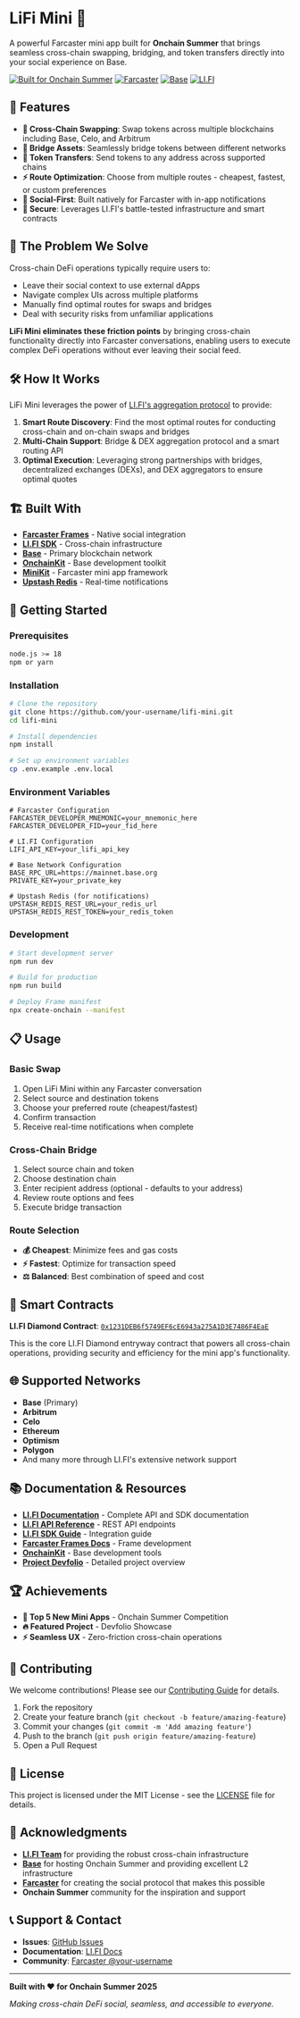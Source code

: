 

# LiFi Mini 🌉

A powerful Farcaster mini app built for **Onchain Summer** that brings seamless cross-chain swapping, bridging, and token transfers directly into your social experience on Base.

[![Built for Onchain Summer](https://img.shields.io/badge/Built%20for-Onchain%20Summer-blue)](https://onchainsummer.xyz/)
[![Farcaster](https://img.shields.io/badge/Farcaster-Mini%20App-purple)](https://farcaster.xyz/)
[![Base](https://img.shields.io/badge/Base-Powered-blue)](https://base.org/)
[![LI.FI](https://img.shields.io/badge/Powered%20by-LI.FI-green)](https://li.fi/)

## 🚀 Features

- **🔄 Cross-Chain Swapping**: Swap tokens across multiple blockchains including Base, Celo, and Arbitrum
- **🌉 Bridge Assets**: Seamlessly bridge tokens between different networks
- **💸 Token Transfers**: Send tokens to any address across supported chains
- **⚡ Route Optimization**: Choose from multiple routes - cheapest, fastest, or custom preferences
- **📱 Social-First**: Built natively for Farcaster with in-app notifications
- **🔐 Secure**: Leverages LI.FI's battle-tested infrastructure and smart contracts

## 🎯 The Problem We Solve

Cross-chain DeFi operations typically require users to:
- Leave their social context to use external dApps
- Navigate complex UIs across multiple platforms
- Manually find optimal routes for swaps and bridges
- Deal with security risks from unfamiliar applications

**LiFi Mini eliminates these friction points** by bringing cross-chain functionality directly into Farcaster conversations, enabling users to execute complex DeFi operations without ever leaving their social feed.

## 🛠️ How It Works

LiFi Mini leverages the power of [LI.FI's aggregation protocol](https://li.fi/) to provide:

1. **Smart Route Discovery**: Find the most optimal routes for conducting cross-chain and on-chain swaps and bridges
2. **Multi-Chain Support**: Bridge & DEX aggregation protocol and a smart routing API
3. **Optimal Execution**: Leveraging strong partnerships with bridges, decentralized exchanges (DEXs), and DEX aggregators to ensure optimal quotes

## 🏗️ Built With

- **[Farcaster Frames](https://docs.farcaster.xyz/developers/frames/spec)** - Native social integration
- **[LI.FI SDK](https://docs.li.fi/integrate-li.fi-sdk/li.fi-sdk-overview)** - Cross-chain infrastructure
- **[Base](https://base.org/)** - Primary blockchain network
- **[OnchainKit](https://onchainkit.xyz/)** - Base development toolkit
- **[MiniKit](https://docs.farcaster.xyz/developers/minikit/overview)** - Farcaster mini app framework
- **[Upstash Redis](https://upstash.com/)** - Real-time notifications

## 🚀 Getting Started

### Prerequisites

```bash
node.js >= 18
npm or yarn
```

### Installation

```bash
# Clone the repository
git clone https://github.com/your-username/lifi-mini.git
cd lifi-mini

# Install dependencies
npm install

# Set up environment variables
cp .env.example .env.local
```

### Environment Variables

```env
# Farcaster Configuration
FARCASTER_DEVELOPER_MNEMONIC=your_mnemonic_here
FARCASTER_DEVELOPER_FID=your_fid_here

# LI.FI Configuration
LIFI_API_KEY=your_lifi_api_key

# Base Network Configuration
BASE_RPC_URL=https://mainnet.base.org
PRIVATE_KEY=your_private_key

# Upstash Redis (for notifications)
UPSTASH_REDIS_REST_URL=your_redis_url
UPSTASH_REDIS_REST_TOKEN=your_redis_token
```

### Development

```bash
# Start development server
npm run dev

# Build for production
npm run build

# Deploy Frame manifest
npx create-onchain --manifest
```

## 📋 Usage

### Basic Swap
1. Open LiFi Mini within any Farcaster conversation
2. Select source and destination tokens
3. Choose your preferred route (cheapest/fastest)
4. Confirm transaction
5. Receive real-time notifications when complete

### Cross-Chain Bridge
1. Select source chain and token
2. Choose destination chain
3. Enter recipient address (optional - defaults to your address)
4. Review route options and fees
5. Execute bridge transaction

### Route Selection
- **💰 Cheapest**: Minimize fees and gas costs
- **⚡ Fastest**: Optimize for transaction speed
- **⚖️ Balanced**: Best combination of speed and cost

## 🔗 Smart Contracts

**LI.FI Diamond Contract**: [`0x1231DEB6f5749EF6cE6943a275A1D3E7486F4EaE`](https://basescan.org/address/0x1231DEB6f5749EF6cE6943a275A1D3E7486F4EaE)

This is the core LI.FI Diamond entryway contract that powers all cross-chain operations, providing security and efficiency for the mini app's functionality.

## 🌐 Supported Networks

- **Base** (Primary)
- **Arbitrum**
- **Celo**
- **Ethereum**
- **Optimism**
- **Polygon**
- And many more through LI.FI's extensive network support

## 📚 Documentation & Resources

- **[LI.FI Documentation](https://docs.li.fi/)** - Complete API and SDK documentation
- **[LI.FI API Reference](https://docs.li.fi/li.fi-api/li.fi-api)** - REST API endpoints
- **[LI.FI SDK Guide](https://docs.li.fi/integrate-li.fi-sdk/li.fi-sdk-overview)** - Integration guide
- **[Farcaster Frames Docs](https://docs.farcaster.xyz/developers/frames/spec)** - Frame development
- **[OnchainKit](https://onchainkit.xyz/)** - Base development tools
- **[Project Devfolio](https://devfolio.co/projects/lifi-mini-aa50)** - Detailed project overview

## 🏆 Achievements

- **🥇 Top 5 New Mini Apps** - Onchain Summer Competition
- **🔥 Featured Project** - Devfolio Showcase
- **⚡ Seamless UX** - Zero-friction cross-chain operations

## 🤝 Contributing

We welcome contributions! Please see our [Contributing Guide](CONTRIBUTING.md) for details.

1. Fork the repository
2. Create your feature branch (`git checkout -b feature/amazing-feature`)
3. Commit your changes (`git commit -m 'Add amazing feature'`)
4. Push to the branch (`git push origin feature/amazing-feature`)
5. Open a Pull Request

## 📄 License

This project is licensed under the MIT License - see the [LICENSE](LICENSE) file for details.

## 🙏 Acknowledgments

- **[LI.FI Team](https://li.fi/)** for providing the robust cross-chain infrastructure
- **[Base](https://base.org/)** for hosting Onchain Summer and providing excellent L2 infrastructure
- **[Farcaster](https://farcaster.xyz/)** for creating the social protocol that makes this possible
- **Onchain Summer** community for the inspiration and support

## 📞 Support & Contact

- **Issues**: [GitHub Issues](https://github.com/your-username/lifi-mini/issues)
- **Documentation**: [LI.FI Docs](https://docs.li.fi/)
- **Community**: [Farcaster @your-username](https://warpcast.com/your-username)

---

**Built with ❤️ for Onchain Summer 2025**

*Making cross-chain DeFi social, seamless, and accessible to everyone.*
